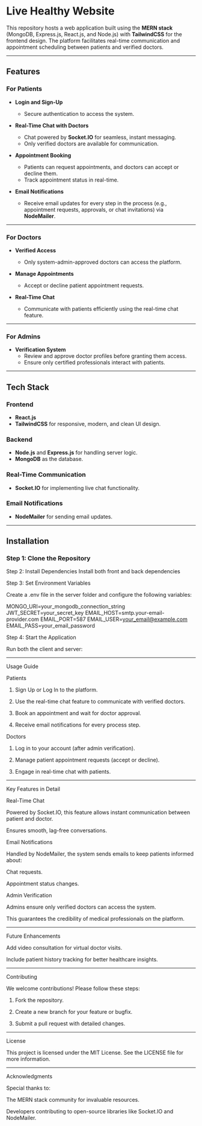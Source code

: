 # **Live Healthy Website**

This repository hosts a web application built using the **MERN stack** (MongoDB, Express.js, React.js, and Node.js) with **TailwindCSS** for the frontend design. The platform facilitates real-time communication and appointment scheduling between patients and verified doctors.

---

## **Features**

### **For Patients**
- **Login and Sign-Up**  
  - Secure authentication to access the system.  

- **Real-Time Chat with Doctors**  
  - Chat powered by **Socket.IO** for seamless, instant messaging.  
  - Only verified doctors are available for communication.  

- **Appointment Booking**  
  - Patients can request appointments, and doctors can accept or decline them.  
  - Track appointment status in real-time.  

- **Email Notifications**  
  - Receive email updates for every step in the process (e.g., appointment requests, approvals, or chat invitations) via **NodeMailer**.

---

### **For Doctors**
- **Verified Access**  
  - Only system-admin-approved doctors can access the platform.  

- **Manage Appointments**  
  - Accept or decline patient appointment requests.  

- **Real-Time Chat**  
  - Communicate with patients efficiently using the real-time chat feature.

---

### **For Admins**
- **Verification System**  
  - Review and approve doctor profiles before granting them access.  
  - Ensure only certified professionals interact with patients.

---

## **Tech Stack**

### **Frontend**
- **React.js**  
- **TailwindCSS** for responsive, modern, and clean UI design.  

### **Backend**
- **Node.js** and **Express.js** for handling server logic.  
- **MongoDB** as the database.  

### **Real-Time Communication**
- **Socket.IO** for implementing live chat functionality.  

### **Email Notifications**
- **NodeMailer** for sending email updates.

---

## **Installation**

### **Step 1: Clone the Repository**

Step 2: Install Dependencies
Install both front and back dependencies

Step 3: Set Environment Variables

Create a .env file in the server folder and configure the following variables:

MONGO_URI=your_mongodb_connection_string
JWT_SECRET=your_secret_key
EMAIL_HOST=smtp.your-email-provider.com
EMAIL_PORT=587
EMAIL_USER=your_email@example.com
EMAIL_PASS=your_email_password

Step 4: Start the Application

Run both the client and server:

---

Usage Guide

Patients

1. Sign Up or Log In to the platform.


2. Use the real-time chat feature to communicate with verified doctors.


3. Book an appointment and wait for doctor approval.


4. Receive email notifications for every process step.



Doctors

1. Log in to your account (after admin verification).


2. Manage patient appointment requests (accept or decline).


3. Engage in real-time chat with patients.




---

Key Features in Detail

Real-Time Chat

Powered by Socket.IO, this feature allows instant communication between patient and doctor.

Ensures smooth, lag-free conversations.


Email Notifications

Handled by NodeMailer, the system sends emails to keep patients informed about:

Chat requests.

Appointment status changes.



Admin Verification

Admins ensure only verified doctors can access the system.

This guarantees the credibility of medical professionals on the platform.



---

Future Enhancements

Add video consultation for virtual doctor visits.

Include patient history tracking for better healthcare insights.



---

Contributing

We welcome contributions! Please follow these steps:

1. Fork the repository.


2. Create a new branch for your feature or bugfix.


3. Submit a pull request with detailed changes.




---

License

This project is licensed under the MIT License. See the LICENSE file for more information.


---

Acknowledgments

Special thanks to:

The MERN stack community for invaluable resources.

Developers contributing to open-source libraries like Socket.IO and NodeMailer.




